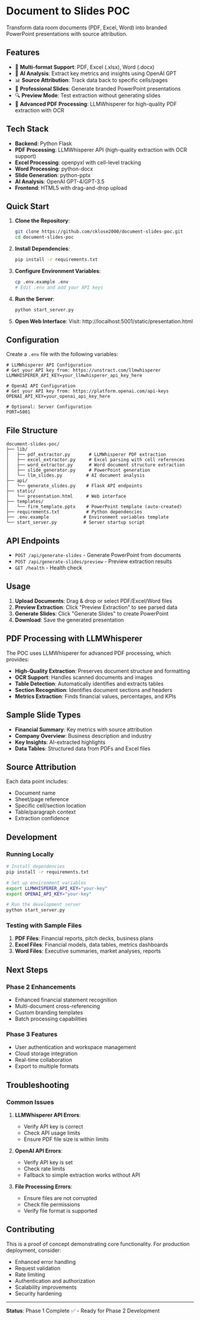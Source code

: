 # Document to Slides POC

Transform data room documents (PDF, Excel, Word) into branded PowerPoint presentations with source attribution.

## Features

- 📄 **Multi-format Support**: PDF, Excel (.xlsx), Word (.docx)
- 🧠 **AI Analysis**: Extract key metrics and insights using OpenAI GPT
- 📊 **Source Attribution**: Track data back to specific cells/pages
- 🎯 **Professional Slides**: Generate branded PowerPoint presentations
- 🔍 **Preview Mode**: Test extraction without generating slides
- 📑 **Advanced PDF Processing**: LLMWhisperer for high-quality PDF extraction with OCR

## Tech Stack

- **Backend**: Python Flask
- **PDF Processing**: LLMWhisperer API (high-quality extraction with OCR support)
- **Excel Processing**: openpyxl with cell-level tracking
- **Word Processing**: python-docx
- **Slide Generation**: python-pptx
- **AI Analysis**: OpenAI GPT-4/GPT-3.5
- **Frontend**: HTML5 with drag-and-drop upload

## Quick Start

1. **Clone the Repository**:
   ```bash
   git clone https://github.com/cklose2000/document-slides-poc.git
   cd document-slides-poc
   ```

2. **Install Dependencies**:
   ```bash
   pip install -r requirements.txt
   ```

3. **Configure Environment Variables**:
   ```bash
   cp .env.example .env
   # Edit .env and add your API keys
   ```

4. **Run the Server**:
   ```bash
   python start_server.py
   ```

5. **Open Web Interface**:
   Visit: http://localhost:5001/static/presentation.html

## Configuration

Create a `.env` file with the following variables:

```env
# LLMWhisperer API Configuration
# Get your API key from: https://unstract.com/llmwhisperer
LLMWHISPERER_API_KEY=your_llmwhisperer_api_key_here

# OpenAI API Configuration
# Get your API key from: https://platform.openai.com/api-keys
OPENAI_API_KEY=your_openai_api_key_here

# Optional: Server Configuration
PORT=5001
```

## File Structure

```
document-slides-poc/
├── lib/
│   ├── pdf_extractor.py       # LLMWhisperer PDF extraction
│   ├── excel_extractor.py     # Excel parsing with cell references
│   ├── word_extractor.py      # Word document structure extraction
│   ├── slide_generator.py     # PowerPoint generation
│   └── llm_slides.py         # AI document analysis
├── api/
│   └── generate_slides.py    # Flask API endpoints
├── static/
│   └── presentation.html     # Web interface
├── templates/
│   └── firm_template.pptx    # PowerPoint template (auto-created)
├── requirements.txt          # Python dependencies
├── .env.example             # Environment variables template
└── start_server.py          # Server startup script
```

## API Endpoints

- `POST /api/generate-slides` - Generate PowerPoint from documents
- `POST /api/generate-slides/preview` - Preview extraction results
- `GET /health` - Health check

## Usage

1. **Upload Documents**: Drag & drop or select PDF/Excel/Word files
2. **Preview Extraction**: Click "Preview Extraction" to see parsed data
3. **Generate Slides**: Click "Generate Slides" to create PowerPoint
4. **Download**: Save the generated presentation

## PDF Processing with LLMWhisperer

The POC uses LLMWhisperer for advanced PDF processing, which provides:

- **High-Quality Extraction**: Preserves document structure and formatting
- **OCR Support**: Handles scanned documents and images
- **Table Detection**: Automatically identifies and extracts tables
- **Section Recognition**: Identifies document sections and headers
- **Metrics Extraction**: Finds financial values, percentages, and KPIs

## Sample Slide Types

- **Financial Summary**: Key metrics with source attribution
- **Company Overview**: Business description and industry
- **Key Insights**: AI-extracted highlights
- **Data Tables**: Structured data from PDFs and Excel files

## Source Attribution

Each data point includes:
- Document name
- Sheet/page reference
- Specific cell/section location
- Table/paragraph context
- Extraction confidence

## Development

### Running Locally

```bash
# Install dependencies
pip install -r requirements.txt

# Set up environment variables
export LLMWHISPERER_API_KEY="your-key"
export OPENAI_API_KEY="your-key"

# Run the development server
python start_server.py
```

### Testing with Sample Files

1. **PDF Files**: Financial reports, pitch decks, business plans
2. **Excel Files**: Financial models, data tables, metrics dashboards
3. **Word Files**: Executive summaries, market analyses, reports

## Next Steps

### Phase 2 Enhancements
- Enhanced financial statement recognition
- Multi-document cross-referencing
- Custom branding templates
- Batch processing capabilities

### Phase 3 Features
- User authentication and workspace management
- Cloud storage integration
- Real-time collaboration
- Export to multiple formats

## Troubleshooting

### Common Issues

1. **LLMWhisperer API Errors**:
   - Verify API key is correct
   - Check API usage limits
   - Ensure PDF file size is within limits

2. **OpenAI API Errors**:
   - Verify API key is set
   - Check rate limits
   - Fallback to simple extraction works without API

3. **File Processing Errors**:
   - Ensure files are not corrupted
   - Check file permissions
   - Verify file format is supported

## Contributing

This is a proof of concept demonstrating core functionality. For production deployment, consider:
- Enhanced error handling
- Request validation
- Rate limiting
- Authentication and authorization
- Scalability improvements
- Security hardening

---

**Status**: Phase 1 Complete ✅ - Ready for Phase 2 Development